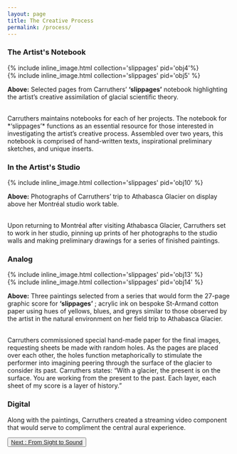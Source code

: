 ```yaml
---
layout: page
title: The Creative Process
permalink: /process/
---
```


### The Artist's Notebook  

<div class="container">
<div class="inline-image-reference">
  <div class="row">
    <div class="col-sm">
    {% include inline_image.html collection='slippages' pid='obj4'%}
  </div>
   <div class="col-sm">
   {% include inline_image.html collection='slippages' pid='obj5' %}
   </div>
<p class="image-caption"><b>Above:</b> Selected pages from Carruthers’ <b>‘slippages’</b> notebook highlighting the artist’s creative assimilation of glacial scientific theory.</p>
</div>
</div>
</div>
<br>
Carruthers maintains notebooks for each of her projects. The notebook for *‘slippages’*  functions as an essential resource for those interested in investigating the artist’s creative process. Assembled over two years, this notebook is comprised of hand-written texts, inspirational preliminary sketches, and unique inserts.					

### In the Artist's Studio
<div class="container">
<div class="inline-image-reference">
{% include inline_image.html collection='slippages' pid='obj10' %}
<p class="image-caption"><b>Above:</b> Photographs of Carruthers’ trip to Athabasca Glacier on display above her Montréal studio work table.</p>
</div>
</div>
<br>
Upon returning to Montréal after visiting Athabasca Glacier, Carruthers set to work in her studio, pinning up prints of her photographs to the studio walls and making preliminary drawings for a series of finished paintings.

### Analog

<div class="container">
<div class="inline-image-reference">
  <div class="row">
   <div class="col-sm">
   {% include inline_image.html collection='slippages' pid='obj13' %}
   </div>
   <div class="col-sm">
   {% include inline_image.html collection='slippages' pid='obj14' %}
   </div>
<p class="image-caption"><b>Above:</b> Three paintings selected from a series that would form the 27-page graphic score for <b>‘slippages’</b> ; acrylic ink on bespoke St-Armand cotton paper using hues of yellows, blues, and greys similar to those observed by the artist in the natural environment on her field trip to Athabasca Glacier.</p>
</div>
</div>
</div>
<br>
Carruthers commissioned special hand-made paper for the final images, requesting sheets be made with random holes. As the pages are placed over each other, the holes function metaphorically to stimulate the performer into imagining peering through the surface of the glacier to consider its past. Carruthers states: “With a glacier, the present is on the surface. You are working from the present to the past. Each layer, each sheet of my score is a layer of history.”

### Digital

<div id="ubcOpenCollectionsWidgetDisplay">
<script id="ubcOpenCollectionsWidget"
src="https://open.library.ubc.ca/staticfile/build/embed/item.js"
data-item="1.0394360/5"
data-collection="52387"
data-metadata="false"
data-width=""
data-media="0"
async >
</script>
</div>

Along with the paintings, Carruthers created a streaming video component that would serve to compliment the central aural experience.

<button type="button" class="btn btn-light">[Next : From Sight to Sound](https://ubc-ds.github.io/slippages/sight-to-sound)</button>
